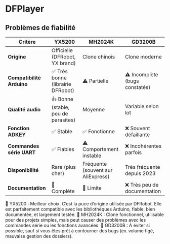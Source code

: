 # DFPlayer

## Problèmes de fiabilité

| Critère                   | **YX5200**                          | **MH2024K**                        | **GD3200B**                    |
| ------------------------- | ----------------------------------- | ---------------------------------- | ------------------------------ |
| **Origine**               | Officielle (DFRobot, YX brand)      | Clone chinois                      | Clone moderne                  |
| **Compatibilité Arduino** | ✅ Très bonne (librairie DFRobot)    | ⚠️ Partielle                       | ⚠️ Incomplète (bugs constatés) |
| **Qualité audio**         | 👍 Bonne (stable, peu de parasites) | Moyenne                            | Variable selon lot             |
| **Fonction ADKEY**        | ✅ Stable                            | ✅ Fonctionne                       | ❌ Souvent défaillante          |
| **Commandes série UART**  | ✅ Fiables                           | ⚠️ Comportement instable           | ❌ Incohérentes parfois         |
| **Disponibilité**         | Rare (plus cher)                    | Fréquente (souvent sur AliExpress) | Très fréquente depuis 2023     |
| **Documentation**         | 📘 Complète                         | 📙 Limite                          | ❌ Très peu de documentation    |

🥇 YX5200 : Meilleur choix. C’est la puce d’origine utilisée par DFRobot. Elle est parfaitement compatible avec les bibliothèques Arduino, fiable, bien documentée, et largement testée.
🥈 MH2024K : Clone fonctionnel, utilisable pour des projets simples, mais peut causer des problèmes avec les commandes série ou les fonctions avancées.
🥉 GD3200B : À éviter si possible, sauf si vous êtes prêt à contourner des bugs (ex. volume figé, mauvaise gestion des dossiers).
